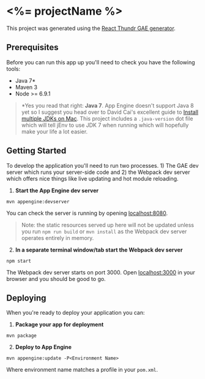 # <%= projectName %>

This project was generated using the [React Thundr GAE generator][generator-thundr-gae-react]. 

## Prerequisites

Before you can run this app up you'll need to check you have the following tools:

* Java 7*
* Maven 3
* Node >= 6.9.1

> *Yes you read that right: **Java 7**. App Engine doesn't support Java 8 yet so I suggest you head
> over to David Cai's excellent guide to [Install multiple JDKs on Mac][install-multiple-jdk-on-mac].
> This project includes a `.java-version` dot file which will tell jEnv to use JDK 7 when running 
> which will hopefully make your life a lot easier.

## Getting Started

To develop the application you'll need to run two processes. 1) The GAE dev server which runs your 
server-side code and 2) the Webpack dev server which offers nice things like live updating and
hot module reloading. 

1. **Start the App Engine dev server**

  `mvn appengine:devserver`

  You can check the server is running by opening [localhost:8080](http://localhost:8080). 
  
  > Note: the static resources served up here will not be updated unless you run `npm run build` or
  > `mvn install` as the Webpack dev server operates entirely in memory.

2. **In a separate terminal window/tab start the Webpack dev server**

  `npm start`

  The Webpack dev server starts on port 3000. Open [localhost:3000](http://localhost:3000) in your
  browser and you should be good to go.

## Deploying

When you're ready to deploy your application you can:

1. **Package your app for deployment**

  `mvn package`

2. **Deploy to App Engine**

  `mvn appengine:update -P<Environment Name>`

  Where environment name matches a profile in your `pom.xml`.

[install-multiple-jdk-on-mac]: http://davidcai.github.io/blog/posts/install-multiple-jdk-on-mac/
[generator-thundr-gae-react]: https://github.com/3wks/generator-thundr-gae-react
